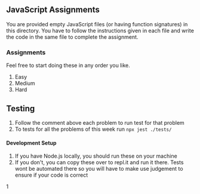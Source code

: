 ## JavaScript Assignments

You are provided empty JavaScript files (or having function signatures) in this directory. 
You have to follow the instructions given in each file and write the code in the same file to complete the assignment.

### Assignments
Feel free to start doing these in any order you like.
1. Easy
2. Medium
3. Hard

## Testing
1. Follow the comment above each problem to run test for that problem
3. To tests for all the problems of this week run ```npx jest ./tests/```

#### Development Setup
1. If you have Node.js locally, you should run these on your machine 
2. If you don't, you can copy these over to repl.it and run it there. Tests wont be automated there so you will have to make use judgement to ensure if your code is correct


1